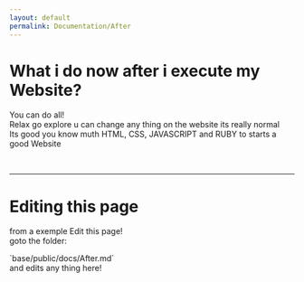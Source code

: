 ```yaml
---
layout: default
permalink: Documentation/After
---
```


<h1>What i do now after i execute my Website?</h1>

<p>You can do all! <br> Relax go explore u can change any thing on the website its really normal <br> Its good you know muth HTML, CSS, JAVASCRIPT and RUBY to starts a good Website</p>

<br>

<hr>

<h1>Editing this page</h1>

<p>from a exemple Edit this page! <br> goto the folder:</p>
`base/public/docs/After.md` <br> and edits any thing here!
